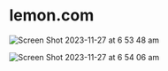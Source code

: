 # lemon.com

![Screen Shot 2023-11-27 at 6 53 48 am](https://github.com/JoshuaClark14/lemon.com/assets/152097347/022803d0-014d-4205-b687-fc8c43798aa6)




![Screen Shot 2023-11-27 at 6 54 06 am](https://github.com/JoshuaClark14/lemon.com/assets/152097347/156ee85c-6c69-4e6f-aebb-fd258c9de3bb)
